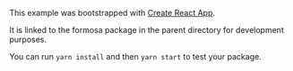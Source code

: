 This example was bootstrapped with [Create React App](https://github.com/facebook/create-react-app).

It is linked to the formosa package in the parent directory for development purposes.

You can run `yarn install` and then `yarn start` to test your package.
